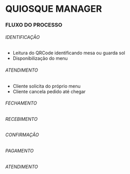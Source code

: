 # QUIOSQUE MANAGER



### FLUXO DO PROCESSO

 ###### IDENTIFICAÇÃO

 - Leitura do QRCode identificando mesa ou guarda sol
 - Disponibilização do menu

###### ATENDIMENTO

 - Cliente solicita do próprio menu
 - Cliente cancela pedido até chegar 
###### FECHAMENTO

###### RECEBIMENTO

###### CONFIRMAÇÃO

###### PAGAMENTO

###### ATENDIMENTO

